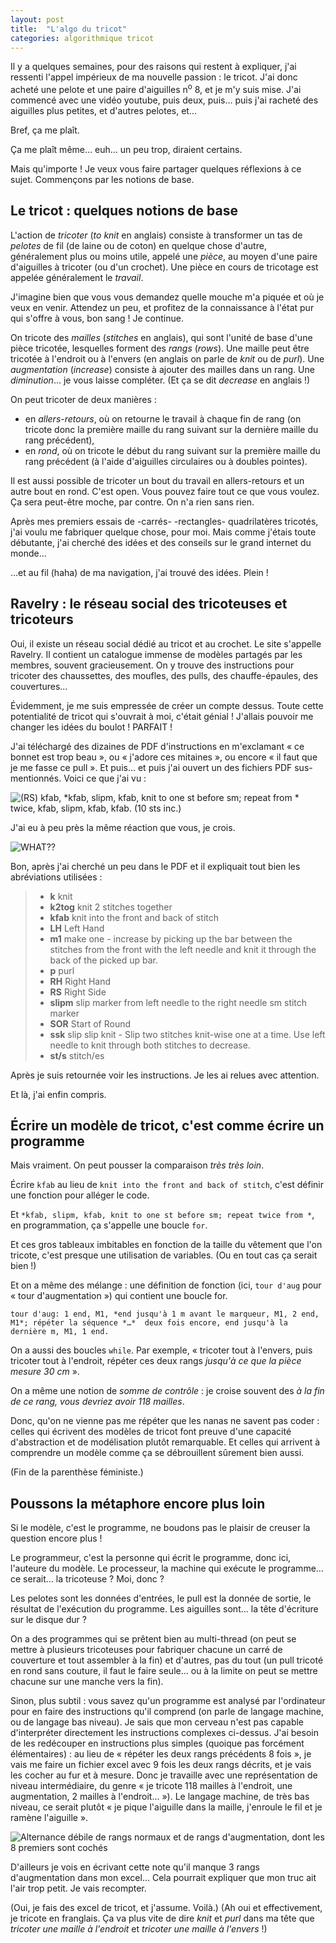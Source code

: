 ```yaml
---
layout: post
title:  "L'algo du tricot"
categories: algorithmique tricot
---
```


Il y a quelques semaines, pour des raisons qui restent à expliquer, j'ai ressenti l'appel impérieux de ma nouvelle passion : le tricot. J'ai donc acheté une pelote et une paire d'aiguilles n<sup>o</sup> 8, et je m'y suis mise. J'ai commencé avec une vidéo youtube, puis deux, puis… puis j'ai racheté des aiguilles plus petites, et d'autres pelotes, et…

Bref, ça me plaît.

Ça me plaît même… euh… un peu trop, diraient certains.

Mais qu'importe ! Je veux vous faire partager quelques réflexions à ce sujet. Commençons par les notions de base.

## Le tricot : quelques notions de base

L'action de _tricoter_ (_to knit_ en anglais) consiste à transformer un tas de _pelotes_ de fil (de laine ou de coton) en quelque chose d'autre, généralement plus ou moins utile, appelé une _pièce_, au moyen d'une paire d'aiguilles à tricoter (ou d'un crochet). Une pièce en cours de tricotage est appelée généralement le _travail_.

J'imagine bien que vous vous demandez quelle mouche m'a piquée et où je veux en venir. Attendez un peu, et profitez de la connaissance à l'état pur qui s'offre à vous, bon sang ! Je continue.

On tricote des _mailles_ (_stitches_ en anglais), qui sont l'unité de base d'une pièce tricotée, lesquelles forment des _rangs_ (_rows_). Une maille peut être tricotée à l'endroit ou à l'envers (en anglais on parle de _knit_ ou de _purl_). Une _augmentation_ (_increase_) consiste à ajouter des mailles dans un rang. Une _diminution_… je vous laisse compléter. (Et ça se dit _decrease_ en anglais !)

On peut tricoter de deux manières :

* en _allers-retours_, où on retourne le travail à chaque fin de rang (on tricote donc la première maille du rang suivant sur la dernière maille du rang précédent),
* en _rond_, où on tricote le début du rang suivant sur la première maille du rang précédent (à l'aide d'aiguilles circulaires ou à doubles pointes).

Il est aussi possible de tricoter un bout du travail en allers-retours et un autre bout en rond. C'est open. Vous pouvez faire tout ce que vous voulez. Ça sera peut-être moche, par contre. On n'a rien sans rien.

Après mes premiers essais de -carrés- -rectangles- quadrilatères tricotés, j'ai voulu me fabriquer quelque chose, pour moi. Mais comme j'étais toute débutante, j'ai cherché des idées et des conseils sur le grand internet du monde…

…et au fil (haha) de ma navigation, j'ai trouvé des idées. Plein !

## Ravelry : le réseau social des tricoteuses et tricoteurs

Oui, il existe un réseau social dédié au tricot et au crochet. Le site s'appelle Ravelry. Il contient un catalogue immense de modèles partagés par les membres, souvent gracieusement. On y trouve des instructions pour tricoter des chaussettes, des moufles, des pulls, des chauffe-épaules, des couvertures…

Évidemment, je me suis empressée de créer un compte dessus. Toute cette potentialité de tricot qui s'ouvrait à moi, c'était génial ! J'allais pouvoir me changer les idées du boulot ! PARFAIT !

J'ai téléchargé des dizaines de PDF d'instructions en m'exclamant « ce bonnet est trop beau », ou « j'adore ces mitaines », ou encore « il faut que je me fasse ce pull ». Et puis… et puis j'ai ouvert un des fichiers PDF sus-mentionnés. Voici ce que j'ai vu :

![(RS) kfab, *kfab, slipm, kfab, knit to one st before sm; repeat from * twice, kfab, slipm, kfab, kfab. (10 sts inc.)](/img/2017/knit-wut.png)

J'ai eu à peu près la même réaction que vous, je crois.

![WHAT??](/img/2017/lolwut.jpg)

Bon, après j'ai cherché un peu dans le PDF et il expliquait tout bien les abréviations utilisées :

> - **k** knit
> - **k2tog** knit 2 stitches together
> - **kfab** knit into the front and back of stitch
> - **LH** Left Hand
> - **m1** make one - increase by picking up the bar between the stitches from the front with the left needle and knit it through the back of the picked up bar.
> - **p** purl
> - **RH** Right Hand
> - **RS** Right Side
> - **slipm** slip marker from left needle to the right needle sm stitch marker
> - **SOR** Start of Round
> - **ssk** slip slip knit - Slip two stitches knit-wise one at a time. Use left needle to knit through both stitches to decrease.
> - **st/s** stitch/es


Après je suis retournée voir les instructions. Je les ai relues avec attention.

Et là, j'ai enfin compris.

## Écrire un modèle de tricot, c'est comme écrire un programme

Mais vraiment. On peut pousser la comparaison _très très loin_.

Écrire `kfab` au lieu de `knit into the front and back of stitch`, c'est définir une fonction pour alléger le code.

Et `*kfab, slipm, kfab, knit to one st before sm; repeat twice from *`, en programmation, ça s'appelle une boucle `for`.

Et ces gros tableaux imbitables en fonction de la taille du vêtement que l'on tricote, c'est presque une utilisation de variables. (Ou en tout cas ça serait bien !)

Et on a même des mélange : une définition de fonction (ici, `tour d'aug` pour « tour d'augmentation ») qui contient une boucle for.

```
tour d'aug: 1 end, M1, *end jusqu'à 1 m avant le marqueur, M1, 2 end, M1*; répéter la séquence *…*  deux fois encore, end jusqu'à la dernière m, M1, 1 end.
```

On a aussi des boucles `while`. Par exemple, « tricoter tout à l'envers, puis tricoter tout à l'endroit, répéter ces deux rangs _jusqu'à ce que la pièce mesure 30 cm_ ».

On a même une notion de _somme de contrôle_ : je croise souvent des _à la fin de ce rang, vous devriez avoir 118 mailles_.

Donc, qu'on ne vienne pas me répéter que les nanas ne savent pas coder : celles qui écrivent des modèles de tricot font preuve d'une capacité d'abstraction et de modélisation plutôt remarquable. Et celles qui arrivent à comprendre un modèle comme ça se débrouillent sûrement bien aussi.

(Fin de la parenthèse féministe.)

## Poussons la métaphore encore plus loin

Si le modèle, c'est le programme, ne boudons pas le plaisir de creuser la question encore plus !

Le programmeur, c'est la personne qui écrit le programme, donc ici, l'auteure du modèle. Le processeur, la machine qui exécute le programme… ce serait… la tricoteuse ? Moi, donc ?

Les pelotes sont les données d'entrées, le pull est la donnée de sortie, le résultat de l'exécution du programme. Les aiguilles sont… la tête d'écriture sur le disque dur ?

On a des programmes qui se prêtent bien au multi-thread (on peut se mettre à plusieurs tricoteuses pour fabriquer chacune un carré de couverture et tout assembler à la fin) et d'autres, pas du tout (un pull tricoté en rond sans couture, il faut le faire seule… ou à la limite on peut se mettre chacune sur une manche vers la fin).

Sinon, plus subtil : vous savez qu'un programme est analysé par l'ordinateur pour en faire des instructions qu'il comprend (on parle de langage machine, ou de langage bas niveau). Je sais que mon cerveau n'est pas capable d'interpréter directement les instructions complexes ci-dessus. J'ai besoin de les redécouper en instructions plus simples (quoique pas forcément élémentaires) : au lieu de « répéter les deux rangs précédents 8 fois », je vais me faire un fichier excel avec 9 fois les deux rangs décrits, et je vais les cocher au fur et à mesure. Donc je travaille avec une représentation de niveau intermédiaire, du genre « je tricote 118 mailles à l'endroit, une augmentation, 2 mailles à l'endroit… »). Le langage machine, de très bas niveau, ce serait plutôt « je pique l'aiguille dans la maille, j'enroule le fil et je ramène l'aiguille ».

![Alternance débile de rangs normaux et de rangs d'augmentation, dont les 8 premiers sont cochés](/img/2017/excel-tricot.png)

D'ailleurs je vois en écrivant cette note qu'il manque 3 rangs d'augmentation dans mon excel… Cela pourrait expliquer que mon truc ait l'air trop petit. Je vais recompter.

(Oui, je fais des excel de tricot, et j'assume. Voilà.)
(Ah oui et effectivement, je tricote en franglais. Ça va plus vite de dire _knit_ et _purl_ dans ma tête que _tricoter une maille à l'endroit_ et _tricoter une maille à l'envers_ !)
